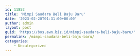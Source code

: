 ```yaml
---
id: 11852
title: 'Mimpi Saudara Beli Baju Baru'
date: '2023-02-20T01:31:00+00:00'
author: admin
layout: post
guid: 'https://bos.awn.biz.id/mimpi-saudara-beli-baju-baru/'
permalink: /mimpi-saudara-beli-baju-baru/
categories:
    - Uncategorized
---
```


